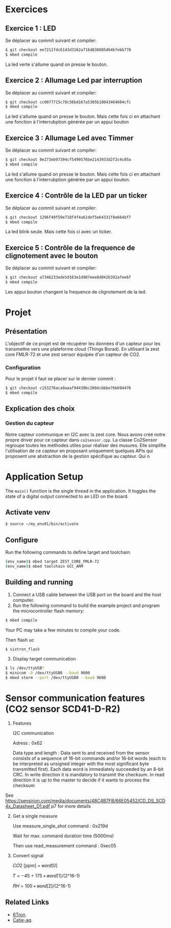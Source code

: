 # Exercices

## Exercice 1 : LED

Se déplacer au commit suivant et compiler:
```bash
$ git checkout ee7211fdc6143d3162a716d838085d64bfebb778
$ mbed compile
```
La led verte s'allume quand on presse le bouton.

## Exercice 2 : Allumage Led par interruption

Se déplacer au commit suivant et compiler:
```bash
$ git checkout cc0077715c78c56bd167a5305b18043464604cfc
$ mbed compile
```
La led s'allume quand on presse le bouton. Mais cette fois ci en attachant une fonction à l'interrubption générée par un appui bouton

## Exercice 3 : Allumage Led avec Timmer

Se déplacer au commit suivant et compiler:
```bash
$ git checkout 0e273eb97394cf5499576be2143933d2f2c4c05a
$ mbed compile
```
La led s'allume quand on presse le bouton. Mais cette fois ci en attachant une fonction à l'interrubption générée par un appui bouton.

## Exercice 4 :  Contrôle de la LED par un ticker

Se déplacer au commit suivant et compiler:
```bash
$ git checkout 1296f49f59e710f4f4a61def5e64331f8e664bf7
$ mbed compile
```
La led blink seule. Mais cette fois ci avec un ticker.

## Exercice 5 :  Contrôle de la frequence de clignotement avec le bouton

Se déplacer au commit suivant et compiler:
```bash
$ git checkout a7346233ede5d163e1d907eee8d042b392afee6f
$ mbed compile
```

Les appui bouton changent la frequence de clignotement de la led.

# Projet

## Présentation 
L'objectif de ce projet est de récupérer les données d'un capteur pour les transmettre vers une plateforme cloud (Things Borad).
En utilisant la zest core FMLR-72 et une zest sensor équipée d'un capteur de CO2.
### Configuration
Pour le projet il faut se placer sur le dernier commit :
```bash
$ git checkout c153276aca9aaaf94430bc2804cbbbe76b694476
$ mbed compile
```
## Explication des choix
### Gestion du capteur
Notre capteur communique en I2C avec la zest core. Nous avons créé notre propre driver pour ce capteur dans `co2sensor.cpp`. La classe Co2Sensor regroupe toutes les méthodes utiles pour réaliser des musures. Elle simplifie l'utilisation de ce capteur en proposant uniquement quelques APIs qui proposent une abstraction de la gestion spécifique au capteur. Qui n

# Application Setup

The `main()` function is the single thread in the application. It toggles the state of a digital output connected to an LED on the board.

## Activate venv
```bash
$ source ~/my_env01/bin/activate  
```
## Configure

Run the following commands to define target and toolchain:
```bash
(env_name)$ mbed target ZEST_CORE_FMLR-72
(env_name)$ mbed toolchain GCC_ARM
```

## Building and running

1. Connect a USB cable between the USB port on the board and the host computer.
2. Run the following command to build the example project and program the microcontroller flash memory:

```bash
$ mbed compile
```
Your PC may take a few minutes to compile your code.

Then flash uc

```bash
$ sixtron_flash
```

3. Display target communication

```bash 
$ ls /dev/ttyUSB*
$ minicom -D /dev/ttyUSB0 --baud 9600
$ mbed sterm --port /dev/ttyUSB0 --baud 9600
```

# Sensor communication features (CO2 sensor SCD41-D-R2)
1. Features
    
    I2C communication
    
    Adress : 0x62
    
    Data type and length :  Data sent to and received from the sensor consists of a sequence of 16-bit commands and/or 16-bit words (each to be interpreted
                            as unsigned integer with the most significant byte transmitted first). Each data word is immediately succeeded by an 8-bit CRC.
                            In write direction it is mandatory to transmit the checksum. In read direction it is up to the master to decide if it wants to process the checksum
    
See https://sensirion.com/media/documents/48C4B7FB/66E05452/CD_DS_SCD4x_Datasheet_D1.pdf p7 for more details

2. Get a single measure
    
    Use measure_single_shot command : 0x219d 

    Wait for max. command duration time (5000ms)

    Then use read_measurement command : 0xec05

3. Convert signal

    𝐶𝑂2 [ppm] = 𝑤𝑜𝑟𝑑[0]

    𝑇 = −45 + 175 ∗ 𝑤𝑜𝑟𝑑[1]/(2^16-1)    

    𝑅𝐻 = 100 ∗ 𝑤𝑜𝑟𝑑[2]/(2^16-1)

## Related Links

* [6Tron](https://6tron.io/).
* [Catie-aq](https://github.com/catie-aq).